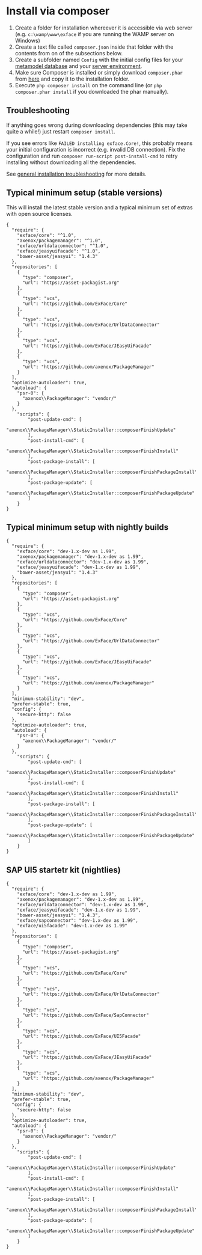 # Install via composer

1. Create a folder for installation whereever it is accessible via web server (e.g. `c:\wamp\www\exface` if you are running the WAMP server on Windows)
2. Create a text file called `composer.json` inside that folder with the contents from on of the subsections below. 
3. Create a subfolder named `Config` with the initial config files for your [metamodel database](Configure_metamodel_DB.md) and your [server environment](Initial_configuration.md).
4. Make sure Composer is installed or simply download `composer.phar` from [here](https://getcomposer.org/download/) and copy it to the installation folder.
5. Execute `php composer install` on the command line (or `php composer.phar install` if you downloaded the phar manually).

## Troubleshooting

If anything goes wrong during downloading dependencies (this may take quite a while!) just restart `composer install`.

If you see errors like `FAILED installing exface.Core!`, this probably means your initial configuration is incorrect (e.g. invalid DB connection). Fix the configuration and run `composer run-script post-install-cmd` to retry installing without downloading all the dependencies.
	
See [general installation troubleshooting](Installation_troubleshooting.md) for more details.

## Typical minimum setup (stable versions)

This will install the latest stable version and a typical minimum set of extras with open source licenses. 

```
{
  "require": {
    "exface/core": "^1.0",
    "axenox/packagemanager": "^1.0",
    "exface/urldataconnector": "^1.0",
    "exface/jeasyuifacade": "^1.0",
    "bower-asset/jeasyui": "1.4.3"
  },
  "repositories": [
    {
      "type": "composer",
      "url": "https://asset-packagist.org"
    },
    {
      "type": "vcs",
      "url": "https://github.com/ExFace/Core"
    },
    {
      "type": "vcs",
      "url": "https://github.com/ExFace/UrlDataConnector"
    },
    {
      "type": "vcs",
      "url": "https://github.com/ExFace/JEasyUiFacade"
    },
    {
      "type": "vcs",
      "url": "https://github.com/axenox/PackageManager"
    }
  ],
  "optimize-autoloader": true,
  "autoload": {
    "psr-0": {
      "axenox\\PackageManager": "vendor/"
    }
  },
	"scripts": {
	    "post-update-cmd": [
	        "axenox\\PackageManager\\StaticInstaller::composerFinishUpdate"
	    ],
	    "post-install-cmd": [
	        "axenox\\PackageManager\\StaticInstaller::composerFinishInstall"
	    ],
	    "post-package-install": [
	        "axenox\\PackageManager\\StaticInstaller::composerFinishPackageInstall"
	    ],
	    "post-package-update": [
	        "axenox\\PackageManager\\StaticInstaller::composerFinishPackageUpdate"
	    ]
	}
}
```

## Typical minimum setup with nightly builds

```
{
  "require": {
    "exface/core": "dev-1.x-dev as 1.99",
    "axenox/packagemanager": "dev-1.x-dev as 1.99",
    "exface/urldataconnector": "dev-1.x-dev as 1.99",
    "exface/jeasyuifacade": "dev-1.x-dev as 1.99",
    "bower-asset/jeasyui": "1.4.3"
  },
  "repositories": [
    {
      "type": "composer",
      "url": "https://asset-packagist.org"
    },
    {
      "type": "vcs",
      "url": "https://github.com/ExFace/Core"
    },
    {
      "type": "vcs",
      "url": "https://github.com/ExFace/UrlDataConnector"
    },
    {
      "type": "vcs",
      "url": "https://github.com/ExFace/JEasyUiFacade"
    },
    {
      "type": "vcs",
      "url": "https://github.com/axenox/PackageManager"
    }
  ],
  "minimum-stability": "dev",
  "prefer-stable": true,
  "config": {
    "secure-http": false
  },
  "optimize-autoloader": true,
  "autoload": {
    "psr-0": {
      "axenox\\PackageManager": "vendor/"
    }
  },
	"scripts": {
	    "post-update-cmd": [
	        "axenox\\PackageManager\\StaticInstaller::composerFinishUpdate"
	    ],
	    "post-install-cmd": [
	        "axenox\\PackageManager\\StaticInstaller::composerFinishInstall"
	    ],
	    "post-package-install": [
	        "axenox\\PackageManager\\StaticInstaller::composerFinishPackageInstall"
	    ],
	    "post-package-update": [
	        "axenox\\PackageManager\\StaticInstaller::composerFinishPackageUpdate"
	    ]
	}
}
```

## SAP UI5 startetr kit (nightlies)

```
{
  "require": {
    "exface/core": "dev-1.x-dev as 1.99",
    "axenox/packagemanager": "dev-1.x-dev as 1.99",
    "exface/urldataconnector": "dev-1.x-dev as 1.99",
    "exface/jeasyuifacade": "dev-1.x-dev as 1.99",
    "bower-asset/jeasyui": "1.4.3",
    "exface/sapconnector": "dev-1.x-dev as 1.99",
    "exface/ui5facade": "dev-1.x-dev as 1.99"
  },
  "repositories": [
    {
      "type": "composer",
      "url": "https://asset-packagist.org"
    },
    {
      "type": "vcs",
      "url": "https://github.com/ExFace/Core"
    },
    {
      "type": "vcs",
      "url": "https://github.com/ExFace/UrlDataConnector"
    },
    {
      "type": "vcs",
      "url": "https://github.com/ExFace/SapConnector"
    },
    {
      "type": "vcs",
      "url": "https://github.com/ExFace/UI5Facade"
    },
    {
      "type": "vcs",
      "url": "https://github.com/ExFace/JEasyUiFacade"
    },
    {
      "type": "vcs",
      "url": "https://github.com/axenox/PackageManager"
    }
  ],
  "minimum-stability": "dev",
  "prefer-stable": true,
  "config": {
    "secure-http": false
  },
  "optimize-autoloader": true,
  "autoload": {
    "psr-0": {
      "axenox\\PackageManager": "vendor/"
    }
  },
	"scripts": {
	    "post-update-cmd": [
	        "axenox\\PackageManager\\StaticInstaller::composerFinishUpdate"
	    ],
	    "post-install-cmd": [
	        "axenox\\PackageManager\\StaticInstaller::composerFinishInstall"
	    ],
	    "post-package-install": [
	        "axenox\\PackageManager\\StaticInstaller::composerFinishPackageInstall"
	    ],
	    "post-package-update": [
	        "axenox\\PackageManager\\StaticInstaller::composerFinishPackageUpdate"
	    ]
	}
}
```